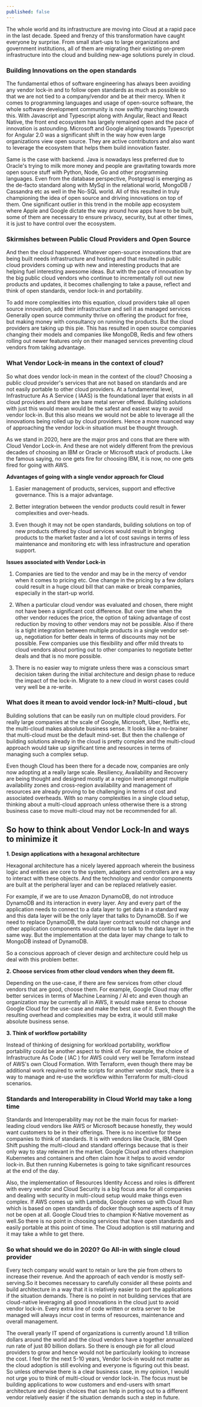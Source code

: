 ```yaml
---
published: false
---
```

The whole world and its infrastructure are moving into Cloud at a rapid pace in the last decade. Speed and frenzy of this transformation have caught everyone by surprise. From small start-ups to large organizations and government institutions, all of them are migrating their existing on-prem infrastructure into the cloud and building new-age solutions purely in cloud. 

### Building Innovations on the open standards

The fundamental ethos of software engineering has always been avoiding any vendor lock-in and to follow open standards as much as possible so that we are not tied to a company/vendor and be at their mercy. When it comes to programming languages and usage of open-source software, the whole software development community is now swiftly marching towards this. With Javascript and Typescript along with Angular, React and React Native, the front end ecosystem has largely remained open and the pace of innovation is astounding. Microsoft and Google aligning towards Typescript for Angular 2.0 was a significant shift in the way how even large organizations view open source. They are active contributors and also want to leverage the ecosystem that helps them build innovation faster. 

Same is the case with backend. Java is nowadays less preferred due to Oracle's trying to milk more money and people are gravitating towards more open source stuff with Python, Node, Go and other programming languages. Even from the database perspective, Postgresql is emerging as the de-facto standard along with MySql in the relational world, MongoDB / Cassandra etc as well in the No-SQL world. All of this resulted in truly championing the idea of open source and driving innovations on top of them. One significant outlier in this trend in the mobile app ecosystem where Apple and Google dictate the way around how apps have to be built, some of them are necessary to ensure privacy, security, but at other times, it is just to have control over the ecosystem. 

### Skirmishes between Public Cloud Providers and Open Source

And then the cloud happened. Whatever open-source innovations that are being built needs infrastructure and hosting and that resulted in public cloud providers coming up with new and interesting products that are helping fuel interesting awesome ideas. But with the pace of innovation by the big public cloud vendors who continue to incrementally roll out new products and updates, it becomes challenging to take a pause, reflect and think of open standards, vendor lock-in and portability. 

To add more complexities into this equation, cloud providers take all open source innovation, add their infrastructure and sell it as managed services Generally open source community thrive on offering the product for free, but making money with consultancy on running the products. But the cloud providers are taking up this pie. This has resulted in open source companies changing their models and companies like MongoDB, Redis and few others rolling out newer features only on their managed services preventing cloud vendors from taking advantage. 

### What Vendor Lock-in means in the context of cloud?

So what does vendor lock-in mean in the context of the cloud? Choosing a public cloud provider's services that are not based on standards and are not easily portable to other cloud providers. At a fundamental level, Infrastructure As A Service ( IAAS) is the foundational layer that exists in all cloud providers and there are bare metal server offered. Building solutions with just this would mean would be the safest and easiest way to avoid vendor lock-in. But this also means we would not be able to leverage all the innovations being rolled up by cloud providers. Hence a more nuanced way of approaching the vendor lock-in situation must be thought through.

As we stand in 2020, here are the major pros and cons that are there with Cloud Vendor Lock-in. And these are not widely different from the previous decades of choosing an IBM or Oracle or Microsoft stack of products. Like the famous saying, no one gets fire for choosing IBM, it is now, no one gets fired for going with AWS. 

**Advantages of going with a single vendor approach for Cloud**

1. Easier management of products, services, support and effective governance. This is a major advantage.

2. Better integration between the vendor products could result in fewer complexities and over-heads.

3. Even though it may not be open standards, building solutions on top of new products offered by cloud services would result in bringing products to the market faster and a lot of cost savings in terms of less maintenance and monitoring etc with less infrastructure and operation support. 


**Issues associated with Vendor Lock-in**

1. Companies are tied to the vendor and may be in the mercy of vendor when it comes to pricing etc. One change in the pricing by a few dollars could result in a huge cloud bill that can make or break companies, especially in the start-up world.

2. When a particular cloud vendor was evaluated and chosen, there might not have been a significant cost difference. But over time when the other vendor reduces the price, the option of taking advantage of cost reduction by moving to other vendors may not be possible. Also if there is a tight integration between multiple products in a single vendor set-up, negotiation for better deals in terms of discounts may not be possible. Few companies use this flexibility and offer mild threats to cloud vendors about porting out to other companies to negotiate better deals and that is no more possible. 

3. There is no easier way to migrate unless there was a conscious smart decision taken during the initial architecture and design phase to reduce the impact of the lock-in. Migrate to a new cloud in worst cases could very well be a re-write.


### What does it mean to avoid vendor lock-in? Multi-cloud , but  

Building solutions that can be easily run on multiple cloud providers. For really large companies at the scale of Google, Microsoft, Uber, Netflix etc, the multi-cloud makes absolute business sense. It looks like a no-brainer that multi-cloud must be the default mind-set. But then the challenge of building solutions already in the cloud is pretty complex and the multi-cloud approach would take up significant time and resources in terms of managing such a complex setup. 

Even though Cloud has been there for a decade now, companies are only now adopting at a really large scale. Resiliency, Availability and Recovery are being thought and designed mostly at a region level amongst multiple availability zones and cross-region availability and management of resources are already proving to be challenging in terms of cost and associated overheads. With so many complexities in a single cloud setup, thinking about a multi-cloud approach unless otherwise there is a strong business case to move multi-cloud may not be recommended for all.


## So how to think about Vendor Lock-In and ways to minimize it

**1. Design applications with a hexagonal architecture** 

Hexagonal architecture has a nicely layered approach wherein the business logic and entities are core to the system,  adapters and controllers are a way to interact with these objects. And the technology and vendor components are built at the peripheral layer and can be replaced relatively easier. 

For example, if we are to use Amazon DynamoDB, do not introduce DynamoDB and its interaction in every layer. Any and every part of the application needs to connect to a data layer to get data in a standard way and this data layer will be the only layer that talks to DynamoDB. So if we need to replace DynamoDB, the data layer contract would not change and other application components would continue to talk to the data layer in the same way. But the implementation at the data layer may change to talk to MongoDB instead of DynamoDB. 

So a conscious approach of clever design and architecture could help us deal with this problem better.

**2. Choose services from other cloud vendors when they deem fit.**

Depending on the use-case, if there are few services from other cloud vendors that are good, choose them. For example, Google Cloud may offer better services in terms of Machine Learning / AI etc and even though an organization may be currently all in AWS, it would make sense to choose Google Cloud for the use-case and make the best use of it. Even though the resulting overhead and complexities may be extra, it would still make absolute business sense.

**3. Think of workflow portability**

Instead of thinking of designing for workload portability, workflow portability could be another aspect to think of. For example, the choice of Infrastructure As Code ( IAC ) for AWS could very well be Terraform instead of AWS's own Cloud Formation. With Terraform, even though there may be additional work required to write scripts for another vendor stack, there is a way to manage and re-use the workflow within Terraform for multi-cloud scenarios. 



### Standards and Interoperability in Cloud World may take a long time

Standards and Interoperability may not be the main focus for market-leading cloud vendors like AWS or Microsoft because honestly, they would want customers to be in their offerings. There is no incentive for these companies to think of standards. It is with vendors like  Oracle, IBM Open Shift pushing the multi-cloud and standard offerings because that is their only way to stay relevant in the market. Google Cloud and others champion Kubernetes and containers and often claim how it helps to avoid vendor lock-in. But then running Kubernetes is going to take significant resources at the end of the day. 

Also, the implementation of Resources Identity Access and roles is different with every vendor and Cloud Security is a big focus area for all companies and dealing with security in multi-cloud setup would make things even complex.  If AWS comes up with Lambda, Google comes up with Cloud Run which is based on open standards of docker though some aspects of it may not be open at all. Google Cloud tries to champion K-Native movement as well.So there is no point in choosing services that have open standards and easily portable at this point of time. The Cloud adoption is still maturing and it may take a while to get there. 

### So what should we do in 2020? Go All-in with single cloud provider 

Every tech company would want to retain or lure the pie from others to increase their revenue. And the approach of each vendor is mostly self-serving.So it becomes necessary to carefully consider all these points and build architecture in a way that it is relatively easier to port the applications if the situation demands. There is no point in not building services that are cloud-native leveraging all good innovations in the cloud just to avoid vendor lock-in. Every extra line of code written or extra server to be managed will always incur cost in terms of resources, maintenance and overall management. 

The overall yearly IT spend of organizations is currently around 1.8 trillion dollars around the world and the cloud vendors have a together annualized run rate of just 80 billion dollars. So there is enough pie for all cloud providers to grow and hence would not be particularly looking to increase the cost. I feel for the next 5-10 years, Vendor lock-in would not matter as the cloud adoption is still evolving and everyone is figuring out this beast. So unless otherwise there is a clear business case, in my opinion, I would not urge you to think of multi-cloud or vendor lock-in. The focus must be building applications to wow customers and end-users with smart architecture and design choices that can help in porting out to a different vendor relatively easier if the situation demands such a step in future.     
    